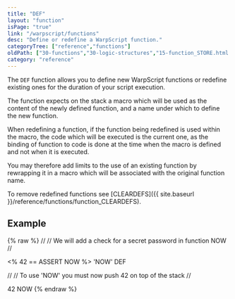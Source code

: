 ```yaml
---
title: "DEF"
layout: "function"
isPage: "true"
link: "/warpscript/functions"
desc: "Define or redefine a WarpScript function."
categoryTree: ["reference","functions"]
oldPath: ["30-functions","30-logic-structures","15-function_STORE.html.md"]
category: "reference"
---
```

 

The `DEF` function allows you to define new WarpScript functions or redefine existing ones for the duration of your script execution.

The function expects on the stack a macro which will be used as the content of the newly defined function, and a name under which to define the new function.

When redefining a function, if the function being redefined is used within the macro, the code which will be executed is the current one, as the binding of function to code is done at the time when the macro is defined and not when it is executed.

You may therefore add limits to the use of an existing function by rewrapping it in a macro which will be associated with the original function name.

To remove redefined functions see [CLEARDEFS]({{ site.baseurl }}/reference/functions/function_CLEARDEFS).

## Example ##

{% raw %}
<warp10-warpscript-widget backend="{{backend}}"  exec-endpoint="{{execEndpoint}}">//
// We will add a check for a secret password in function NOW
//

<% 42 == ASSERT NOW %> 'NOW' DEF

//
// To use 'NOW' you must now push 42 on top of the stack
//

42 NOW
</warp10-warpscript-widget>
{% endraw %}    
